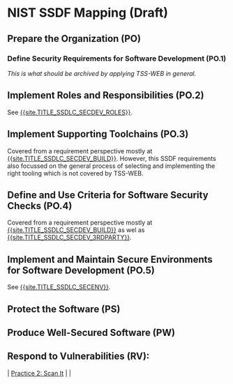 # NIST SSDF Mapping (Draft)

## Prepare the Organization (PO)

### Define Security Requirements for Software Development (PO.1)

*This is what should be archived by applying TSS-WEB in general.*

## Implement Roles and Responsibilities (PO.2)

See [{{site.TITLE_SSDLC_SECDEV_ROLES}}]({{site.URL_SSDLC_SECDEV_ROLES}}).

## Implement Supporting Toolchains (PO.3)

Covered from a requirement perspective mostly at [{{site.TITLE_SSDLC_SECDEV_BUILD}}]({{site.URL_SSDLC_SECDEV_BUILD}}). However, this SSDF requirements also focussed on the general process of selecting and implementing the right tooling which is not covered by TSS-WEB.

## Define and Use Criteria for Software Security Checks (PO.4)

Covered from a requirement perspective mostly at [{{site.TITLE_SSDLC_SECDEV_BUILD}}]({{site.URL_SSDLC_SECDEV_BUILD}}) as wel as [{{site.TITLE_SSDLC_SECDEV_3RDPARTY}}]({{site.URL_SSDLC_SECDEV_3RDPARTY}}).

## Implement and Maintain Secure Environments for Software Development (PO.5)

See [{{site.TITLE_SSDLC_SECENV}}]({{site.URL_SSDLC_SECENV}}).

## Protect the Software (PS)

## Produce Well-Secured Software (PW)

## Respond to Vulnerabilities (RV):


| [Practice 2: Scan It](https://github.com/ossf/s2c2f/blob/main/specification/framework.md#practice-2-scan-it) |  |
